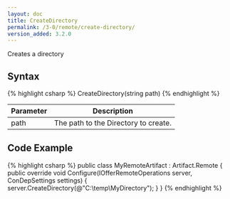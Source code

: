 ```yaml
---
layout: doc
title: CreateDirectory
permalink: /3-0/remote/create-directory/
version_added: 3.2.0
---
```


Creates a directory

## Syntax

{% highlight csharp %}
CreateDirectory(string path)
{% endhighlight %}

<table>
	<thead>
		<tr>
			<th>Parameter</th>
			<th>Description</th>
		</tr>
	</thead>
	<tbody>
		<tr>
			<td>path</td>
			<td>The path to the Directory to create.</td>
		</tr>
	</tbody>
</table>

## Code Example

{% highlight csharp %}
public class MyRemoteArtifact : Artifact.Remote
{
  public override void Configure(IOfferRemoteOperations server, ConDepSettings settings)
  {
    server.CreateDirectory(@"C:\temp\MyDirectory");
  }
}
{% endhighlight %}
